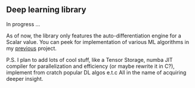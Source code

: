 ## Deep learning library

In progress ...

As of now, the library only features the auto-differentiation engine for a Scalar value. You can peek for implementation of various ML algorithms in my [previous](https://github.com/kturaevv/snnl) project.

P.S. I plan to add lots of cool stuff, like a Tensor Storage, numba JIT compiler for parallelization and efficiency (or maybe rewrite it in C?), implement from cratch popular DL algos e.t.c All in the name of acquiring deeper insight. 
